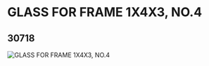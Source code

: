 # GLASS FOR FRAME 1X4X3, NO.4
## 30718
![GLASS FOR FRAME 1X4X3, NO.4](https://lc-www-live-s.legocdn.com/media/bricks/5/2/6177280.jpg)